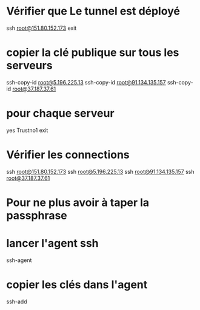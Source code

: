 # Vérifier que Le tunnel est déployé
ssh root@151.80.152.173
exit


# copier la clé publique sur tous les serveurs
ssh-copy-id root@5.196.225.13
ssh-copy-id root@91.134.135.157
ssh-copy-id root@37.187.37.61

# pour chaque serveur
yes
Trustno1
exit


# Vérifier les connections
ssh root@151.80.152.173
ssh root@5.196.225.13
ssh root@91.134.135.157
ssh root@37.187.37.61

# Pour ne plus avoir à taper la passphrase
# lancer l'agent ssh
ssh-agent
# copier les clés dans l'agent
ssh-add
